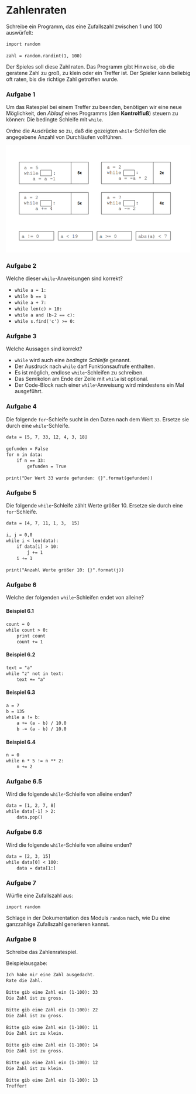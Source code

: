 
# Zahlenraten

Schreibe ein Programm, das eine Zufallszahl zwischen 1 und 100 auswürfelt:

    import random

    zahl = random.randint(1, 100)

Der Spieles soll diese Zahl raten. Das Programm gibt Hinweise, ob die geratene Zahl zu groß, zu klein oder ein Treffer ist. Der Spieler kann beliebig oft raten, bis die richtige Zahl getroffen wurde.

### Aufgabe 1

Um das Ratespiel bei einem Treffer zu beenden, benötigen wir eine neue Möglichkeit, den *Ablauf* eines Programms (den **Kontrolfluß**) steuern zu können: Die bedingte Schleife mit `while`.


Ordne die Ausdrücke so zu, daß die gezeigten `while`-Schleifen die angegebene Anzahl von Durchläufen vollführen.

![while exercise](../images/while.png)


### Aufgabe 2

Welche dieser `while`-Anweisungen sind korrekt?

* `while a = 1:`
* `while b == 1`
* `while a + 7:`
* `while len(c) > 10:`
* `while a and (b-2 == c):`
* `while s.find('c') >= 0:`

### Aufgabe 3

Welche Aussagen sind korrekt?

* `while` wird auch eine *bedingte Schleife* genannt.
* Der Ausdruck nach `while` darf Funktionsaufrufe enthalten.
* Es ist möglich, endlose `while`-Schleifen zu schreiben.
* Das Semikolon am Ende der Zeile mit `while` ist optional.
* Der Code-Block nach einer `while`-Anweisung wird mindestens ein Mal ausgeführt.

### Aufgabe 4

Die folgende `for`-Schleife sucht in den Daten nach dem Wert `33`. Ersetze sie durch eine `while`-Schleife.

    data = [5, 7, 33, 12, 4, 3, 18]

    gefunden = False
    for n in data:
        if n == 33:
            gefunden = True

    print("Der Wert 33 wurde gefunden: {}".format(gefunden))


### Aufgabe 5

Die folgende `while`-Schleife zählt Werte größer 10. Ersetze sie durch eine `for`-Schleife.

    data = [4, 7, 11, 1, 3,  15]

    i, j = 0,0
    while i < len(data):
        if data[i] > 10:
            j += 1
        i += 1

    print("Anzahl Werte größer 10: {}".format(j))

### Aufgabe 6

Welche der folgenden `while`-Schleifen endet von alleine?

#### Beispiel 6.1

    count = 0
    while count > 0:
        print count
        count += 1

#### Beispiel 6.2

    text = "a"
    while "z" not in text:
        text += "a"

#### Beispiel 6.3

    a = 7
    b = 135
    while a != b:
        a += (a - b) / 10.0
        b -= (a - b) / 10.0

#### Beispiel 6.4

    n = 0
    while n * 5 != n ** 2:
        n += 2

### Aufgabe 6.5

Wird die folgende `while`-Schleife von alleine enden?

    data = [1, 2, 7, 8]
    while data[-1] > 2:
        data.pop()

### Aufgabe 6.6

Wird die folgende `while`-Schleife von alleine enden?

    data = [2, 3, 15]
    while data[0] < 100:
        data = data[1:]


### Aufgabe 7

Würfle eine Zufallszahl aus:

    import random

Schlage in der Dokumentation des Moduls `random` nach, wie Du eine ganzzahlige Zufallszahl generieren kannst.

### Aufgabe 8

Schreibe das Zahlenratespiel.

Beispielausgabe:

    Ich habe mir eine Zahl ausgedacht.
    Rate die Zahl.

    Bitte gib eine Zahl ein (1-100): 33
    Die Zahl ist zu gross.

    Bitte gib eine Zahl ein (1-100): 22
    Die Zahl ist zu gross.

    Bitte gib eine Zahl ein (1-100): 11
    Die Zahl ist zu klein.

    Bitte gib eine Zahl ein (1-100): 14
    Die Zahl ist zu gross.

    Bitte gib eine Zahl ein (1-100): 12
    Die Zahl ist zu klein.

    Bitte gib eine Zahl ein (1-100): 13
    Treffer!
